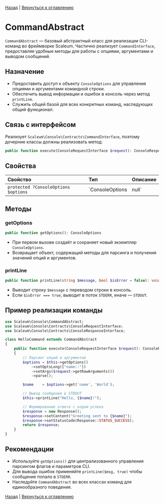 [Назад](./application.md) | [Вернуться к оглавлению](../../index.md)
# CommandAbstract

`CommandAbstract` — базовый абстрактный класс для реализации CLI-команд во фреймворке Scaleum. Частично реализует `CommandInterface`, предоставляя удобные методы для работы с опциями, аргументами и выводом сообщений.

## Назначение

- Предоставить доступ к объекту `ConsoleOptions` для управления опциями и аргументами командной строки.
- Обеспечить вывод информации и ошибок в консоль через метод `printLine`.
- Служить общей базой для всех конкретных команд, наследующих общий функционал.

## Связь с интерфейсом

Реализует `Scaleum\Console\Contracts\CommandInterface`, поэтому дочерние классы должны реализовать метод:
```php
public function execute(ConsoleRequestInterface $request): ConsoleResponseInterface;
```

## Свойства

| Свойство                         | Тип                          | Описание                                            |
|:---------------------------------|:-----------------------------|:----------------------------------------------------|
| `protected ?ConsoleOptions $options` | `ConsoleOptions|null`         | Объект для парсинга опций и аргументов CLI-запроса. |

## Методы

### getOptions
```php
public function getOptions(): ConsoleOptions
```
- При первом вызове создаёт и сохраняет новый экземпляр `ConsoleOptions`.
- Возвращает объект, содержащий методы для парсинга и получения значений опций и аргументов.

### printLine
```php
public function printLine(string $message, bool $isError = false): void
```
- Выводит строку `$message` с переводом строки в консоль.
- Если `$isError === true`, выводит в поток `STDERR`, иначе — `STDOUT`.

## Пример реализации команды
```php
use Scaleum\Console\CommandAbstract;
use Scaleum\Console\Contracts\ConsoleRequestInterface;
use Scaleum\Console\Contracts\ConsoleResponseInterface;

class HelloCommand extends CommandAbstract
{
    public function execute(ConsoleRequestInterface $request): ConsoleResponseInterface
    {
        // Парсинг опций и аргументов
        $options = $this->getOptions()
            ->setOptsLong(["name::"])
            ->setArgs($request->getRawArguments())
            ->parse();

        $name    = $options->get('name', 'World');

        // Вывод сообщения в STDOUT
        $this->printLine("Hello, {$name}!");

        // Формирование ответа с кодом успеха
        $response = new Response();
        $response->setContent("Greeting sent to {$name}");
        $response->setStatusCode(Response::STATUS_SUCCESS);
        return $response;
    }
}
```

## Рекомендации

- Используйте `getOptions()` для централизованного управления парсингом флагов и параметров CLI.
- Для вывода ошибок применяйте `printLine($msg, true)` чтобы сообщение попало в `STDERR`.
- Наследуйте `CommandAbstract` во всех классах команд для единообразного поведения.

[Назад](./application.md) | [Вернуться к оглавлению](../../index.md)
